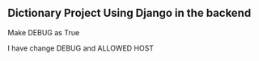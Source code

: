 ## Dictionary Project Using Django in the backend

Make DEBUG as True

I have change DEBUG and ALLOWED HOST 

